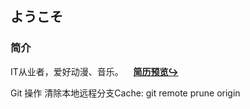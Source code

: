 ## ようこそ 　
### 简介
IT从业者，爱好动漫、音乐。&nbsp;&nbsp;&nbsp;&nbsp;[**简历预览↪︎**](http://134.175.147.149/review/yangchao)  

Git 操作
清除本地远程分支Cache: git remote prune origin
